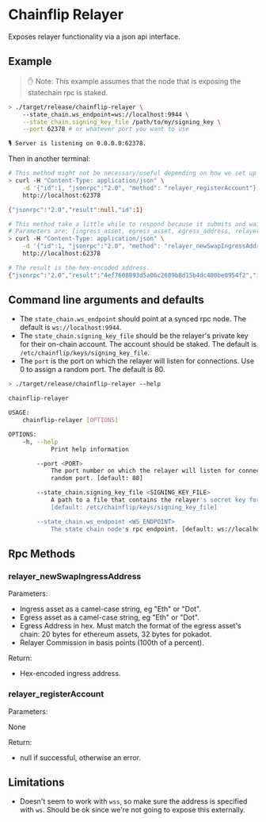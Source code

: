 # Chainflip Relayer

Exposes relayer functionality via a json api interface.

## Example

> ✋ Note: This example assumes that the node that is exposing the statechain rpc is staked.

```sh
> ./target/release/chainflip-relayer \
    --state_chain.ws_endpoint=ws://localhost:9944 \
    --state_chain.signing_key_file /path/to/my/signing_key \
    --port 62378 # or whatever port you want to use

🎙 Server is listening on 0.0.0.0:62378.
```

Then in another terminal:

```sh
# This method might not be necessary/useful depending on how we set up the relayer.
> curl -H "Content-Type: application/json" \
    -d '{"id":1, "jsonrpc":"2.0", "method": "relayer_registerAccount"}' \
    http://localhost:62378

{"jsonrpc":"2.0","result":null,"id":1}

# This method take a little while to respond because it submits and waits for finality. So make sure the request doesn't block.
# Parameters are: [ingress_asset, egress_asset, egress_address, relayer_commission].
> curl -H "Content-Type: application/json" \
    -d '{"id":1, "jsonrpc":"2.0", "method": "relayer_newSwapIngressAddress", "params": ["Eth", "Flip","0xabababababababababababababababababababab", 0]}' \
    http://localhost:62378

# The result is the hex-encoded address.
{"jsonrpc":"2.0","result":"4ef7608893d5a06c2689b8d15b4dc400be0954f2","id":1}
```

## Command line arguments and defaults

- The `state_chain.ws_endpoint` should point at a synced rpc node. The default is `ws://localhost:9944`.
- The `state_chain.signing_key_file` should be the relayer's private key for their on-chain account. The account should be staked. The default is `/etc/chainflip/keys/signing_key_file`.
- The `port` is the port on which the relayer will listen for connections. Use 0 to assign a random port. The default is 80.

```sh
> ./target/release/chainflip-relayer --help

chainflip-relayer

USAGE:
    chainflip-relayer [OPTIONS]

OPTIONS:
    -h, --help
            Print help information

        --port <PORT>
            The port number on which the relayer will listen for connections. Use 0 to assing a
            random port. [default: 80]

        --state_chain.signing_key_file <SIGNING_KEY_FILE>
            A path to a file that contains the relayer's secret key for signing extrinsics.
            [default: /etc/chainflip/keys/signing_key_file]

        --state_chain.ws_endpoint <WS_ENDPOINT>
            The state chain node's rpc endpoint. [default: ws://localhost:9944]
```

## Rpc Methods

### relayer_newSwapIngressAddress

Parameters:

- Ingress asset as a camel-case string, eg "Eth" or "Dot".
- Egress asset as a camel-case string, eg "Eth" or "Dot".
- Egress Address in hex. Must match the format of the egress asset's chain: 20 bytes for ethereum assets, 32 bytes for pokadot.
- Relayer Commission in basis points (100th of a percent).

Return:

- Hex-encoded ingress address.

### relayer_registerAccount

Parameters:

None

Return:

- null if successful, otherwise an error.

## Limitations

- Doesn't seem to work with `wss`, so make sure the address is specified with `ws`. Should be ok since we're not going to expose this externally.
